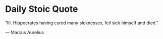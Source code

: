 # Daily Stoic Quote

"III. Hippocrates having cured many sicknesses, fell sick himself and died."

— Marcus Aurelius
